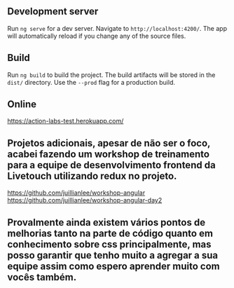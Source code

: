 ## Development server

Run `ng serve` for a dev server. Navigate to `http://localhost:4200/`. The app will automatically reload if you change any of the source files.

## Build

Run `ng build` to build the project. The build artifacts will be stored in the `dist/` directory. Use the `--prod` flag for a production build.


## Online
https://action-labs-test.herokuapp.com/

## Projetos adicionais, apesar de não ser o foco, acabei fazendo um workshop de treinamento para a equipe de desenvolvimento frontend da Livetouch utilizando redux no projeto.
https://github.com/juillianlee/workshop-angular
https://github.com/juillianlee/workshop-angular-day2

## Provalmente ainda existem vários pontos de melhorias tanto na parte de código quanto em conhecimento sobre css principalmente, mas posso garantir que tenho muito a agregar a sua equipe assim como espero aprender muito com vocês também.

